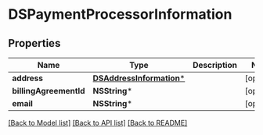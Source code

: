 # DSPaymentProcessorInformation

## Properties
Name | Type | Description | Notes
------------ | ------------- | ------------- | -------------
**address** | [**DSAddressInformation***](DSAddressInformation.md) |  | [optional] 
**billingAgreementId** | **NSString*** |  | [optional] 
**email** | **NSString*** |  | [optional] 

[[Back to Model list]](../README.md#documentation-for-models) [[Back to API list]](../README.md#documentation-for-api-endpoints) [[Back to README]](../README.md)



